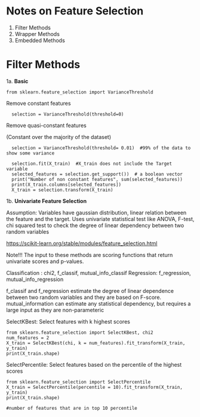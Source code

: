 # Notes on Feature Selection

1. Filter Methods
2. Wrapper Methods
3. Embedded Methods


# Filter Methods
1a. **Basic**
```
from sklearn.feature_selection import VarianceThreshold
```

Remove constant features
```
  selection = VarianceThreshold(threshold=0)
```
Remove quasi-constant features

(Constant over the majority of the dataset)
```
  selection = VarianceThreshold(threshold= 0.01)  #99% of the data to show some variance
```
```
  selection.fit(X_train)  #X_train does not include the Target variable
  selected_features = selection.get_support())  # a boolean vector
  print("Number of non constant features", sum(selected_features))  
  print(X_train.columns[selected_features])
  X_train = selection.transform(X_train)
```
1b. **Univariate Feature Selection**

Assumption: Variables have gaussian distribution, linear relation between the feature and the target. Uses univariate statistical test like ANOVA, F-test, chi squared test to check the degree of linear dependency between two random variables

https://scikit-learn.org/stable/modules/feature_selection.html

Note!!! The input to these methods are scoring functions that return univariate scores and p-values.

Classification : chi2, f_classif, mutual_info_classif
Regression: f_regression, mutual_info_regression

f_classif and f_regression estimate the degree of linear dependence between two random variables and they are based on F-score.
mutual_information can estimate any statistical dependency, but requires a large input as they are non-parameteric


SelectKBest: Select features with k highest scores
```
from sklearn.feature_selection import SelectKBest, chi2
num_features = 2
X_train = SelectKBest(chi, k = num_features).fit_transform(X_train, y_train)
print(X_train.shape)
```

SelectPercentile: Select features based on the percentile of the highest scores

```
from sklearn.feature_selection import SelectPercentile
X_train = SelectPercentile(percentile = 10).fit_transform(X_train, y_train)
print(X_train.shape)

#number of features that are in top 10 percentile
```
